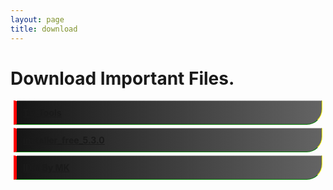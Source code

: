 ```yaml
---
layout: page
title: download 
---
```

# Download Important Files.

<div><style> .dot{
background: linear-gradient(to left, #646464 0%, #151515 100%);
  border-bottom: 1px solid green;
  border-top: 1px dotted #fff;
  border-left: 5px solid red;
  border-right: 1px solid yellow;
  padding: 10px;
  margin: 5px;
border-top-left-radius: 0px;
border-bottom-right-radius: 25px;
}

a{
color: #fff;}

</style>
 
<a href="https://1drv.ms/u/s!ArvkL8CzRv5ThSkyakThm-4BDpQa?e=1GPDF0"><div class="dot"> <b>TV_Tools</b></div></a>
<a href="http://mkbd.tk/installer_free_5.3.0.exe"><div class="dot"> <b>installer_free_5.3.0</b></div></a>
<a href="https://onedrive.live.com/embed?cid=53FE46B3C02FE4BB&resid=53FE46B3C02FE4BB%21680&authkey=AFdbXxag69ftzQ0"><div class="dot"> <b>IDM By MK</b></div></a>


